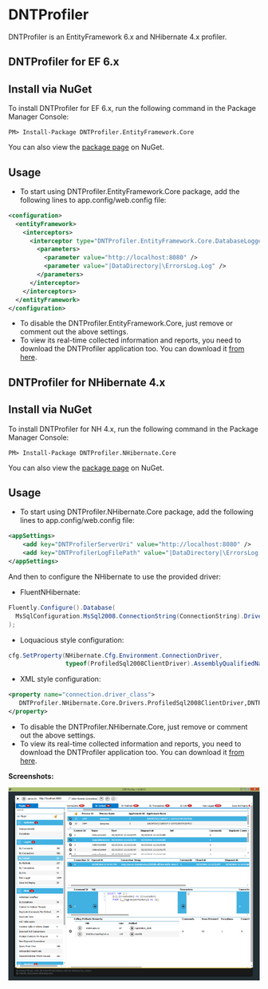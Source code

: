 DNTProfiler
=======
DNTProfiler is an EntityFramework 6.x and NHibernate 4.x profiler.


DNTProfiler for EF 6.x
-----------------

Install via NuGet
-----------------
To install DNTProfiler for EF 6.x, run the following command in the Package Manager Console:

```
PM> Install-Package DNTProfiler.EntityFramework.Core
```

You can also view the [package page](http://www.nuget.org/packages/DNTProfiler.EntityFramework.Core/) on NuGet.

## Usage
* To start using DNTProfiler.EntityFramework.Core package, add the following lines to app.config/web.config file:
```xml
<configuration>
  <entityFramework>
    <interceptors>
      <interceptor type="DNTProfiler.EntityFramework.Core.DatabaseLogger, DNTProfiler.EntityFramework.Core">
        <parameters>
          <parameter value="http://localhost:8080" />
          <parameter value="|DataDirectory|\ErrorsLog.Log" />
        </parameters>
      </interceptor>
    </interceptors>
  </entityFramework>
</configuration>
```
* To disable the DNTProfiler.EntityFramework.Core, just remove or comment out the above settings.
* To view its real-time collected information and reports, you need to download the DNTProfiler application too.
You can download it [from here](https://github.com/VahidN/DNTProfiler/releases).



DNTProfiler for NHibernate 4.x
----------------

Install via NuGet
-----------------
To install DNTProfiler for NH 4.x, run the following command in the Package Manager Console:

```
PM> Install-Package DNTProfiler.NHibernate.Core
```

You can also view the [package page](http://www.nuget.org/packages/DNTProfiler.NHibernate.Core/) on NuGet.

## Usage
* To start using DNTProfiler.NHibernate.Core package, add the following lines to app.config/web.config file:
```xml
<appSettings>
    <add key="DNTProfilerServerUri" value="http://localhost:8080" />
    <add key="DNTProfilerLogFilePath" value="|DataDirectory|\ErrorsLog.Log" />
</appSettings>
```
And then to configure the NHibernate to use the provided driver:
* FluentNHibernate:
```csharp
Fluently.Configure().Database(
  MsSqlConfiguration.MsSql2008.ConnectionString(ConnectionString).Driver<ProfiledSql2008ClientDriver>()
);
```
* Loquacious style configuration:
```csharp
cfg.SetProperty(NHibernate.Cfg.Environment.ConnectionDriver,
                typeof(ProfiledSql2008ClientDriver).AssemblyQualifiedName);
```
* XML style configuration:
```xml
<property name="connection.driver_class">
   DNTProfiler.NHibernate.Core.Drivers.ProfiledSql2008ClientDriver,DNTProfiler.NHibernate.Core
</property>
```
* To disable the DNTProfiler.NHibernate.Core, just remove or comment out the above settings.
* To view its real-time collected information and reports, you need to download the DNTProfiler application too.
You can download it [from here](https://github.com/VahidN/DNTProfiler/releases).



**Screenshots:**

![ElmahEFLogger](dntp.png)

